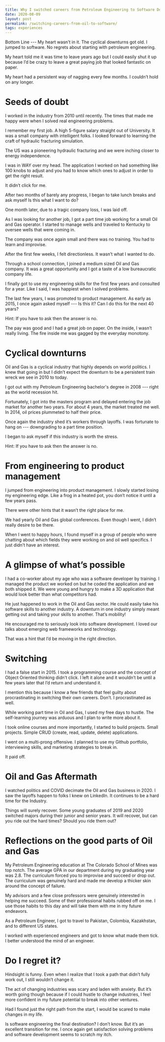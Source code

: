 ```yaml
---
title: Why I switched careers from Petroleum Engineering to Software Development
date: 2020-08-09
layout: post
permalink: /switching-careers-from-oil-to-software/
tags: experiences
---
```


Bottom Line --- My heart wasn't in it. The cyclical downturns got old. I jumped to software. No regrets about starting with petroleum engineering.

My heart told me it was time to leave years ago but I could easily shut it up because I’d be crazy to leave a great paying job that looked fantastic on paper.

My heart had a persistent way of nagging every few months. I couldn’t hold on any longer.

# Seeds of doubt

I worked in the industry from 2010 until recently. The times that made me happy were when I solved real engineering problems.

I remember my first job. A high 5-figure salary straight out of University. It was a small company with intelligent folks. I looked forward to learning the craft of hydraulic fracturing simulation.

The US was a pioneering hydraulic fracturing and we were inching closer to energy independence.

I was in WAY over my head. The application I worked on had something like 100 knobs to adjust and you had to know which ones to adjust in order to get the right result.

It didn’t click for me.

After two months of barely any progress, I began to take lunch breaks and ask myself Is this what I want to do?

One month later, due to a tragic company loss, I was laid off.

As I was looking for another job, I got a part time job working for a small Oil and Gas operator. I started to manage wells and traveled to Kentucky to oversee wells that were coming in.

The company was once again small and there was no training. You had to learn and improvise.

After the first few weeks, I felt directionless. It wasn’t what I wanted to do.

Through a school connection, I joined a medium sized Oil and Gas company. It was a great opportunity and I got a taste of a low bureaucratic company life.

I finally got to use my engineering skills for the first few years and consulted for a year. Like I said, I was happiest when I solved problems.

The last few years, I was promoted to product management. As early as 2015, I once again asked myself --- Is this it? Can I do this for the next 40 years?

Hint: If you have to ask then the answer is no.

The pay was good and I had a great job on paper. On the inside, I wasn’t really living. The fire inside me was gagged by the everyday monotony.

# Cyclical downturns

Oil and Gas is a cyclical industry that highly depends on world politics. I knew that going in but I didn’t expect the downturn to be a persistent train wreck we see in 2010 to today.

I got out with my Petroleum Engineering bachelor's degree in 2008 --- right as the world recession hit.

Fortunately, I got into the masters program and delayed entering the job market for another two years. For about 4 years, the market treated me well. In 2014, oil prices plummeted to half their price.

Once again the industry shed it’s workers through layoffs. I was fortunate to hang on --- downgrading to a part time position.

I began to ask myself if this industry is worth the stress.

Hint: If you have to ask then the answer is no.

# From engineering to product management

I jumped from engineering into product management. I slowly started losing my engineering edge. Like a frog in a heated pot, you don’t notice it until a few years pass.

There were other hints that it wasn’t the right place for me.

We had yearly Oil and Gas global conferences. Even though I went, I didn’t really desire to be there.

When I went to happy hours, I found myself in a group of people who were chatting about which fields they were working on and oil well specifics. I just didn’t have an interest.

# A glimpse of what’s possible

I had a co-worker about my age who was a software developer by training. I managed the product we worked on but he coded the application and we both shipped it. We were young and hungry to make a 3D application that would look better than what competitors had.

He just happened to work in the Oil and Gas sector. He could easily take his software skills to another industry. A downturn in one industry simply meant getting out and taking your skills to another. That’s mobility!

He encouraged me to seriously look into software development. I loved our talks about emerging web frameworks and technology.

That was a hint that I’d be moving in the right direction.

# Switching

I had a false start in 2015. I took a programming course and the concept of Object Oriented thinking didn’t click. I left it alone and it wouldn’t be until a few years later that I’d return and understand it.

I mention this because I know a few friends that feel guilty about procrastinating in switching their own careers. Don’t. I procrastinated as well.

While working part time in Oil and Gas, I used my free days to hustle. The self-learning journey was arduous and I plan to write more about it.

I took online courses and more importantly, I started to build projects. Small projects. Simple CRUD (create, read, update, delete) applications.

I went on a multi-prong offensive. I planned to use my Github portfolio, interviewing skills, and marketing strategies to break in.

It paid off.

# Oil and Gas Aftermath

I watched politics and COVID decimate the Oil and Gas business in 2020. I saw the layoffs happen to folks I knew on LinkedIn. It continues to be a hard time for the Industry.

Things will surely recover. Some young graduates of 2019 and 2020 switched majors during their junior and senior years. It will recover, but can you ride out the hard times? Should you ride them out?

# Reflections on the good parts of Oil and Gas

My Petroleum Engineering education at The Colorado School of Mines was top notch. The average GPA in our department during my graduating year was 2.8. The curriculum forced you to improvise and succeed or drop out. The curriculum was genuinely hard and made me develop a thicker skin around the concept of failure.

My advisors and a few close professors were genuinely interested in helping me succeed. Some of their professional habits rubbed off on me. I use those habits to this day and will take them with me in my future endeavors.

As a Petroleum Engineer, I got to travel to Pakistan, Colombia, Kazakhstan, and to different US states.

I worked with experienced engineers and got to know what made them tick. I better understood the mind of an engineer.

# Do I regret it?

Hindsight is funny. Even when I realize that I took a path that didn’t fully work out, I still wouldn’t change it.

The act of changing industries was scary and laden with anxiety. But it’s worth going though because if I could hustle to change industries, I feel more confident in my future potential to break into other ventures.

Had I found just the right path from the start, I would be scared to make changes in my life.

Is software engineering the final destination? I don’t know. But it’s an excellent transition for me. I once again get satisfaction solving problems and software development seems to scratch my itch.
